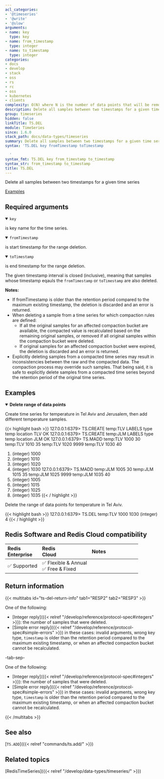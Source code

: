 ```yaml
---
acl_categories:
- '@timeseries'
- '@write'
- '@slow'
arguments:
- name: key
  type: key
- name: from_timestamp
  type: integer
- name: to_timestamp
  type: integer
categories:
- docs
- develop
- stack
- oss
- rs
- rc
- oss
- kubernetes
- clients
complexity: O(N) where N is the number of data points that will be removed
description: Delete all samples between two timestamps for a given time series
group: timeseries
hidden: false
linkTitle: TS.DEL
module: TimeSeries
since: 1.6.0
stack_path: docs/data-types/timeseries
summary: Delete all samples between two timestamps for a given time series
syntax: 'TS.DEL key fromTimestamp toTimestamp

  '
syntax_fmt: TS.DEL key from_timestamp to_timestamp
syntax_str: from_timestamp to_timestamp
title: TS.DEL
---
```


Delete all samples between two timestamps for a given time series

[Examples](#examples)

## Required arguments

<details open><summary><code>key</code></summary> 

is key name for the time series.
</details>

<details open><summary><code>fromTimestamp</code></summary> 

is start timestamp for the range deletion.
</details>

<details open><summary><code>toTimestamp</code></summary>

is end timestamp for the range deletion.

The given timestamp interval is closed (inclusive), meaning that samples whose timestamp eqauls the `fromTimestamp` or `toTimestamp` are also deleted.

<note><b>Notes:</b>
  
- If fromTimestamp is older than the retention period compared to the maximum existing timestamp, the deletion is discarded and an error is returned.
- When deleting a sample from a time series for which compaction rules are defined:
  - If all the original samples for an affected compaction bucket are available, the compacted value is recalculated based on the remaining original samples, or removed if all original samples within the compaction bucket  were deleted.
  - If original samples for an affected compaction bucket were expired, the deletion is discarded and an error is returned.
- Explicitly deleting samples from a compacted time series may result in inconsistencies between the raw and the compacted data. The compaction process may override such samples. That being said, it is safe to explicitly delete samples from a compacted time series beyond the retention period of the original time series.

</note>

## Examples

<details open><summary><b>Delete range of data points</b></summary>

Create time series for temperature in Tel Aviv and Jerusalem, then add different temperature samples.

{{< highlight bash >}}
127.0.0.1:6379> TS.CREATE temp:TLV LABELS type temp location TLV
OK
127.0.0.1:6379> TS.CREATE temp:JLM LABELS type temp location JLM
OK
127.0.0.1:6379> TS.MADD temp:TLV 1000 30 temp:TLV 1010 35 temp:TLV 1020 9999 temp:TLV 1030 40
1) (integer) 1000
2) (integer) 1010
3) (integer) 1020
4) (integer) 1030
127.0.0.1:6379> TS.MADD temp:JLM 1005 30 temp:JLM 1015 35 temp:JLM 1025 9999 temp:JLM 1035 40
1) (integer) 1005
2) (integer) 1015
3) (integer) 1025
4) (integer) 1035
{{< / highlight >}}

Delete the range of data points for temperature in Tel Aviv.

{{< highlight bash >}}
127.0.0.1:6379> TS.DEL temp:TLV 1000 1030
(integer) 4
{{< / highlight >}}
</details>

## Redis Software and Redis Cloud compatibility

| Redis<br />Enterprise | Redis<br />Cloud | <span style="min-width: 9em; display: table-cell">Notes</span> |
|:----------------------|:-----------------|:------|
| <span title="Supported">&#x2705; Supported</span><br /> | <span title="Supported">&#x2705; Flexible & Annual</span><br /><span title="Supported">&#x2705; Free & Fixed</nobr></span> |  |


## Return information

{{< multitabs id="ts-del-return-info"
    tab1="RESP2"
    tab2="RESP3" >}}

One of the following:
* [Integer reply]({{< relref "/develop/reference/protocol-spec#integers" >}}): the number of samples that were deleted.
* [Simple error reply]({{< relref "/develop/reference/protocol-spec#simple-errors" >}}) in these cases: invalid arguments, wrong key type, `timestamp` is older than the retention period compared to the maximum existing timestamp, or when an affected compaction bucket cannot be recalculated.

-tab-sep-

One of the following:
* [Integer reply]({{< relref "/develop/reference/protocol-spec#integers" >}}): the number of samples that were deleted.
* [Simple error reply]({{< relref "/develop/reference/protocol-spec#simple-errors" >}}) in these cases: invalid arguments, wrong key type, `timestamp` is older than the retention period compared to the maximum existing timestamp, or when an affected compaction bucket cannot be recalculated.

{{< /multitabs >}}

## See also

[`TS.ADD`]({{< relref "commands/ts.add/" >}}) 

## Related topics

[RedisTimeSeries]({{< relref "/develop/data-types/timeseries/" >}})
